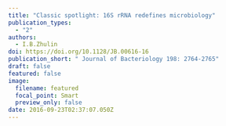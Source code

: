 ```yaml
---
title: "Classic spotlight: 16S rRNA redefines microbiology"
publication_types:
  - "2"
authors:
  - I.B.Zhulin
doi: https://doi.org/10.1128/JB.00616-16
publication_short: " Journal of Bacteriology 198: 2764-2765"
draft: false
featured: false
image:
  filename: featured
  focal_point: Smart
  preview_only: false
date: 2016-09-23T02:37:07.050Z
---
```

